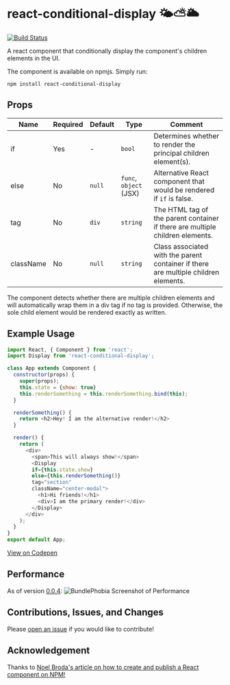 # react-conditional-display 🌤⛅️🌥
[![Build Status](https://travis-ci.org/annuhdo/react-conditional-display.svg?branch=master)](https://github.com/annuhdo/react-conditional-display)

A react component that conditionally display the component's children elements in the UI.

The component is available on npmjs. Simply run:
```
npm install react-conditional-display
```

## Props
| Name   | Required | Default | Type              |Comment                                 |
|--------|----------|---------|-------------------|----------------------------------------|
| if     | Yes      | -       | `bool` | Determines whether to render the principal children element(s).     |
| else     | No       | `null`  | `func`, `object` (JSX) | Alternative React component that would be rendered if `if` is false.  |
| tag   | No       | `div` | `string`    | The HTML tag of the parent container if there are multiple children elements. |
| className   | No       | `null`    | `string` | Class associated with the parent container if there are multiple children elements. |

The component detects whether there are multiple children elements and will automatically wrap them in a div tag if no tag is provided. Otherwise, the sole child element would be rendered exactly as written.

## Example Usage
```javascript
import React, { Component } from 'react';
import Display from 'react-conditional-display';

class App extends Component {
  constructor(props) {
    super(props);
    this.state = {show: true}
    this.renderSomething = this.renderSomething.bind(this);
  }

  renderSomething() {
    return <h2>Hey! I am the alternative render!</h2>
  }

  render() {
    return (
      <div>
        <span>This will always show!</span>
        <Display
        if={this.state.show}
        else={this.renderSomething()}
        tag="section"
        className="center-modal">
          <h1>Hi friends!</h1>
          <div>I am the primary render!</div>
        </Display>
      </div>
    );
  }
}
export default App;
```
[View on Codepen](https://codepen.io/annuhdo/pen/YxoVXW?editors=0110)

## Performance
As of version [0.0.4](https://bundlephobia.com/result?p=react-conditional-display@0.0.4):
![BundlePhobia Screenshot of Performance](https://d.pr/PYC4fb.png)

## Contributions, Issues, and Changes
Please [open an issue](https://github.com/annuhdo/react-conditional-display/issues) if you would like to contribute!

## Acknowledgement
Thanks to [Noel Broda's article on how to create and publish a React component on NPM!](https://medium.com/@BrodaNoel/how-to-create-a-react-component-and-publish-it-in-npm-668ad7d363ce)
